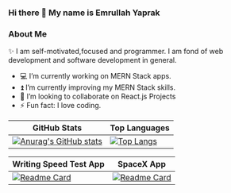 ### Hi there 👋 My name is Emrullah Yaprak

### About Me
✨ I am self-motivated,focused and programmer. I am fond of web development and software development in general.

- 💻 I’m currently working on MERN Stack apps.
- ⏫ I’m currently improving my MERN Stack skills.
- 👯 I’m looking to collaborate on React.js Projects
- ⚡ Fun fact: I love coding.

| GitHub Stats  | Top Languages |
| ------------- | ------------- |
| [![Anurag's GitHub stats](https://github-readme-stats.vercel.app/api?username=eyaprak&show_icons=true&theme=radical)](https://github.com/eyaprak/github-readme-stats)  | [![Top Langs](https://github-readme-stats.vercel.app/api/top-langs/?username=eyaprak&layout=compact&show_icons=true&theme=radical)](https://github.com/eyaprak/github-readme-stats)|

| Writing Speed Test App  | SpaceX App |
| ------------- | ------------- |
| [![Readme Card](https://github-readme-stats.vercel.app/api/pin/?username=eyaprak&repo=writing-speed&theme=radical)](https://github.com/eyaprak/writing-speed)  | [![Readme Card](https://github-readme-stats.vercel.app/api/pin/?username=eyaprak&repo=graphql-spacex&theme=radical)](https://github.com/eyaprak/graphql-spacex)|

